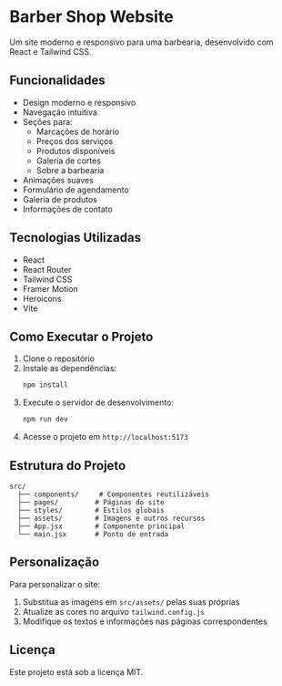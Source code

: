 # Barber Shop Website

Um site moderno e responsivo para uma barbearia, desenvolvido com React e Tailwind CSS.

## Funcionalidades

- Design moderno e responsivo
- Navegação intuitiva
- Seções para:
  - Marcações de horário
  - Preços dos serviços
  - Produtos disponíveis
  - Galeria de cortes
  - Sobre a barbearia
- Animações suaves
- Formulário de agendamento
- Galeria de produtos
- Informações de contato

## Tecnologias Utilizadas

- React
- React Router
- Tailwind CSS
- Framer Motion
- Heroicons
- Vite

## Como Executar o Projeto

1. Clone o repositório
2. Instale as dependências:
   ```bash
   npm install
   ```
3. Execute o servidor de desenvolvimento:
   ```bash
   npm run dev
   ```
4. Acesse o projeto em `http://localhost:5173`

## Estrutura do Projeto

```
src/
  ├── components/     # Componentes reutilizáveis
  ├── pages/         # Páginas do site
  ├── styles/        # Estilos globais
  ├── assets/        # Imagens e outros recursos
  ├── App.jsx        # Componente principal
  └── main.jsx       # Ponto de entrada
```

## Personalização

Para personalizar o site:

1. Substitua as imagens em `src/assets/` pelas suas próprias
2. Atualize as cores no arquivo `tailwind.config.js`
3. Modifique os textos e informações nas páginas correspondentes

## Licença

Este projeto está sob a licença MIT. 